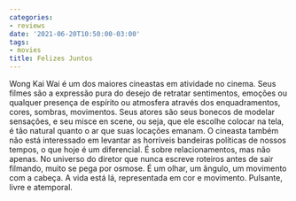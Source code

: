 ```yaml
---
categories:
- reviews
date: '2021-06-20T10:50:00-03:00'
tags:
- movies
title: Felizes Juntos
---
```


Wong Kai Wai é um dos maiores cineastas em atividade no cinema. Seus filmes são a expressão pura do desejo de retratar sentimentos, emoções ou qualquer presença de espírito ou atmosfera através dos enquadramentos, cores, sombras, movimentos. Seus atores são seus bonecos de modelar sensações, e seu misce en scene, ou seja, que ele escolhe colocar na tela, é tão natural quanto o ar que suas locações emanam. O cineasta também não está interessado em levantar as horríveis bandeiras políticas de nossos tempos, o que hoje é um diferencial. É sobre relacionamentos, mas não apenas. No universo do diretor que nunca escreve roteiros antes de sair filmando, muito se pega por osmose. É um olhar, um ângulo, um movimento com a cabeça. A vida está lá, representada em cor e movimento. Pulsante, livre e atemporal.
